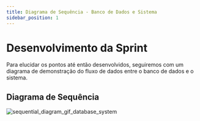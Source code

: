 ```yaml
---
title: Diagrama de Sequência - Banco de Dados e Sistema
sidebar_position: 1
---
```

# Desenvolvimento da Sprint
Para elucidar os pontos até então desenvolvidos, seguiremos com um diagrama de demonstração do fluxo de dados entre o banco de dados e o sistema.

## Diagrama de Sequência

![sequential_diagram_gif_database_system](/img/sequential_diagram_database_system_v1.gif)
